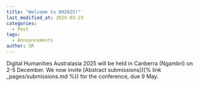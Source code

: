 ```yaml
---
title: "Welcome to DH2025!"
last_modified_at: 2025-03-23
categories:
  - Post
tags:
  - Announcements
author: SR
---
```


Digital Humanities Australasia 2025 will be held in Canberra (Ngambri) on 2-5 December. We now invite [Abstract submissions]({% link _pages/submissions.md %}) for the conference, due 9 May. 
